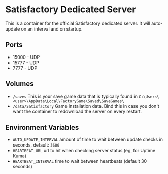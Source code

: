 # Satisfactory Dedicated Server

This is a container for the official Satisfactory dedicated server. It will auto-update on an interval and on startup.

## Ports

- 15000 - UDP
- 15777 - UDP
- 7777 - UDP

## Volumes

- `/saves` This is your save game data that is typically found in `C:\Users\<user>\AppData\Local\FactoryGame\Saved\SaveGames\`
- `/data/Satisfactory` Game installation data. Bind this in case you don't want the container to redownload the server on every restart.

## Environment Variables

- `AUTO_UPDATE_INTERVAL` amount of time to wait between update checks in seconds, default: `3600`
- `HEARTBEAT_URL` url to hit when checking server status (eg, for Uptime Kuma)
- `HEARTBEAT_INTERVAL` time to wait between heartbeats (default 30 seconds)